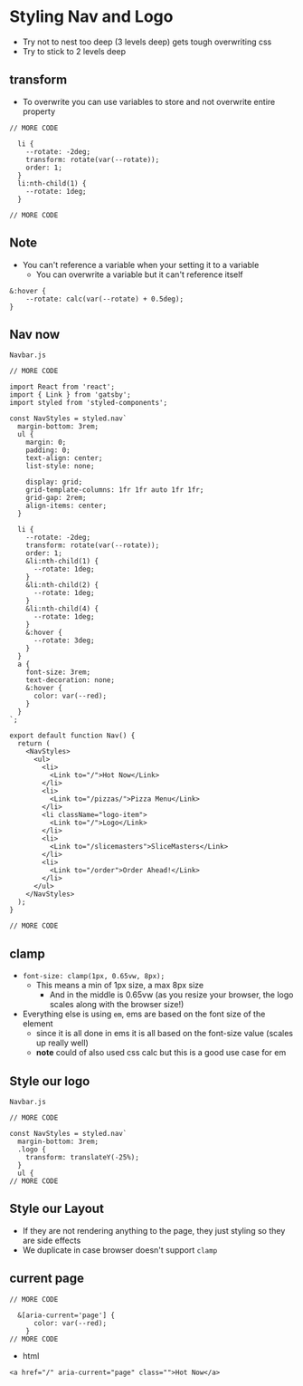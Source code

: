 # Styling Nav and Logo
* Try not to nest too deep (3 levels deep) gets tough overwriting css
* Try to stick to 2 levels deep

## transform
* To overwrite you can use variables to store and not overwrite entire property

```
// MORE CODE

  li {
    --rotate: -2deg;
    transform: rotate(var(--rotate));
    order: 1;
  }
  li:nth-child(1) {
    --rotate: 1deg;
  }

// MORE CODE
```

## Note
* You can't reference a variable when your setting it to a variable
    - You can overwrite a variable but it can't reference itself

```
&:hover {
    --rotate: calc(var(--rotate) + 0.5deg);
}
```

## Nav now
`Navbar.js`

```
// MORE CODE

import React from 'react';
import { Link } from 'gatsby';
import styled from 'styled-components';

const NavStyles = styled.nav`
  margin-bottom: 3rem;
  ul {
    margin: 0;
    padding: 0;
    text-align: center;
    list-style: none;

    display: grid;
    grid-template-columns: 1fr 1fr auto 1fr 1fr;
    grid-gap: 2rem;
    align-items: center;
  }

  li {
    --rotate: -2deg;
    transform: rotate(var(--rotate));
    order: 1;
    &li:nth-child(1) {
      --rotate: 1deg;
    }
    &li:nth-child(2) {
      --rotate: 1deg;
    }
    &li:nth-child(4) {
      --rotate: 1deg;
    }
    &:hover {
      --rotate: 3deg;
    }
  }
  a {
    font-size: 3rem;
    text-decoration: none;
    &:hover {
      color: var(--red);
    }
  }
`;

export default function Nav() {
  return (
    <NavStyles>
      <ul>
        <li>
          <Link to="/">Hot Now</Link>
        </li>
        <li>
          <Link to="/pizzas/">Pizza Menu</Link>
        </li>
        <li className="logo-item">
          <Link to="/">Logo</Link>
        </li>
        <li>
          <Link to="/slicemasters">SliceMasters</Link>
        </li>
        <li>
          <Link to="/order">Order Ahead!</Link>
        </li>
      </ul>
    </NavStyles>
  );
}

// MORE CODE
```

## clamp
* `font-size: clamp(1px, 0.65vw, 8px);`
    * This means a min of 1px size, a max 8px size
        - And in the middle is 0.65vw (as you resize your browser, the logo scales along with the browser size!)
* Everything else is using `em`, ems are based on the font size of the element
    - since it is all done in ems it is all based on the font-size value (scales up really well)
    - **note** could of also used css calc but this is a good use case for em

## Style our logo
`Navbar.js`

```
// MORE CODE

const NavStyles = styled.nav`
  margin-bottom: 3rem;
  .logo {
    transform: translateY(-25%);
  }
  ul {
// MORE CODE
```

## Style our Layout
* If they are not rendering anything to the page, they just styling so they are side effects
* We duplicate in case browser doesn't support `clamp`

## current page
```
// MORE CODE

  &[aria-current='page'] {
      color: var(--red);
    }
// MORE CODE
```

* html

`<a href="/" aria-current="page" class="">Hot Now</a>`
